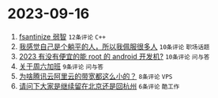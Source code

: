 # 2023-09-16

1. [fsantinize 弱智](https://www.v2ex.com/t/974343) `12条评论` `C++`
1. [我感觉自己是个躺平的人，所以我佩服很多人](https://www.v2ex.com/t/974340) `10条评论` `职场话题`
1. [2023 有没有便宜的能 root 的 android 开发机?](https://www.v2ex.com/t/974333) `10条评论` `问与答`
1. [关于周六加班](https://www.v2ex.com/t/974345) `9条评论` `问与答`
1. [为啥腾讯云阿里云的带宽都这么小的？](https://www.v2ex.com/t/974332) `8条评论` `VPS`
1. [请问下大家是继续留在北京还是回杭州](https://www.v2ex.com/t/974342) `6条评论` `酷工作`
